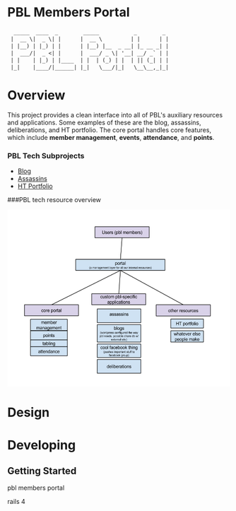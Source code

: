 # PBL Members Portal
```
  _____  ____  _        _____           _        _ 
 |  __ \|  _ \| |      |  __ \         | |      | |
 | |__) | |_) | |      | |__) |__  _ __| |_ __ _| |
 |  ___/|  _ <| |      |  ___/ _ \| '__| __/ _` | |
 | |    | |_) | |____  | |  | (_) | |  | || (_| | |
 |_|    |____/|______| |_|   \___/|_|   \__\__,_|_|
```

# Overview

This project provides a clean interface into all of PBL's auxiliary resources and applications. Some examples of these are the blog, assassins, deliberations, and HT portfolio.
The core portal handles core features, which include __member management__, __events__, __attendance__, and __points__.

### PBL Tech Subprojects
* <a href='https://github.com/davidbliu/pbl-blog'>Blog</a>
* <a href='https://github.com/davidbliu/pbl-assassins'>Assassins</a>
* <a href='#'>HT Portfolio</a>


###PBL tech resource overview

<img src='pbl-tech.png' height=400></img>

# Design

# Developing
## Getting Started

pbl members portal

rails 4
